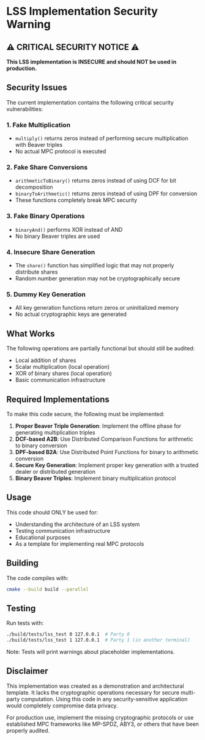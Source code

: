 # LSS Implementation Security Warning

## ⚠️ CRITICAL SECURITY NOTICE ⚠️

**This LSS implementation is INSECURE and should NOT be used in production.**

## Security Issues

The current implementation contains the following critical security vulnerabilities:

### 1. **Fake Multiplication**
- `multiply()` returns zeros instead of performing secure multiplication with Beaver triples
- No actual MPC protocol is executed

### 2. **Fake Share Conversions**
- `arithmeticToBinary()` returns zeros instead of using DCF for bit decomposition
- `binaryToArithmetic()` returns zeros instead of using DPF for conversion
- These functions completely break MPC security

### 3. **Fake Binary Operations**
- `binaryAnd()` performs XOR instead of AND
- No binary Beaver triples are used

### 4. **Insecure Share Generation**
- The `share()` function has simplified logic that may not properly distribute shares
- Random number generation may not be cryptographically secure

### 5. **Dummy Key Generation**
- All key generation functions return zeros or uninitialized memory
- No actual cryptographic keys are generated

## What Works

The following operations are partially functional but should still be audited:
- Local addition of shares
- Scalar multiplication (local operation)
- XOR of binary shares (local operation)
- Basic communication infrastructure

## Required Implementations

To make this code secure, the following must be implemented:

1. **Proper Beaver Triple Generation**: Implement the offline phase for generating multiplication triples
2. **DCF-based A2B**: Use Distributed Comparison Functions for arithmetic to binary conversion
3. **DPF-based B2A**: Use Distributed Point Functions for binary to arithmetic conversion
4. **Secure Key Generation**: Implement proper key generation with a trusted dealer or distributed generation
5. **Binary Beaver Triples**: Implement binary multiplication protocol

## Usage

This code should ONLY be used for:
- Understanding the architecture of an LSS system
- Testing communication infrastructure
- Educational purposes
- As a template for implementing real MPC protocols

## Building

The code compiles with:
```bash
cmake --build build --parallel
```

## Testing

Run tests with:
```bash
./build/tests/lss_test 0 127.0.0.1  # Party 0
./build/tests/lss_test 1 127.0.0.1  # Party 1 (in another terminal)
```

Note: Tests will print warnings about placeholder implementations.

## Disclaimer

This implementation was created as a demonstration and architectural template. It lacks the cryptographic operations necessary for secure multi-party computation. Using this code in any security-sensitive application would completely compromise data privacy.

For production use, implement the missing cryptographic protocols or use established MPC frameworks like MP-SPDZ, ABY3, or others that have been properly audited.